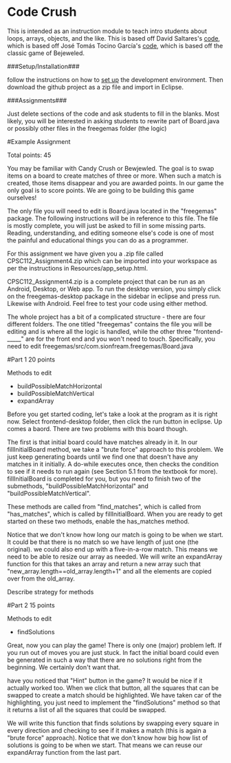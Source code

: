 Code Crush
=============

This is intended as an instruction module to teach intro students about
loops, arrays, objects, and the like.
This is based off David Saltares's [code](https://github.com/siondream/freegemas-gdx),
which is based off José Tomás Tocino García's [code](http://code.google.com/p/freegemas/),
which is based off the classic game of Bejeweled.

###Setup/Installation###

follow the instructions on how to [set up](https://developer.android.com/sdk/index.html?hl=i)
the development environment. Then download the github project as a zip file and import in Eclipse.


###Assignments###

Just delete sections of the code and ask students to fill in the blanks.
Most likely, you will be interested in asking students to rewrite part of
Board.java or possibly other files in the freegemas folder (the logic)


#Example Assignment

Total points: 45

You may be familiar with Candy Crush or Bewjewled. The goal is to swap items on a board to create matches of three or more. When such a match is created, those items disappear and you are awarded points. In our game the only goal is to score points. We are going to be building this game ourselves!

The only file you will need to edit is Board.java located in the "freegemas" package. The following instructions will be in reference to this file. The file is mostly complete, you will just be asked to fill in some missing parts. Reading, understanding, and editing someone else's code is one of most the painful and educational things you can do as a programmer.

For this assignment we have given you a .zip file called CPSC112_Assignment4.zip which can be imported into your workspace as per the instructions in Resources/app_setup.html.

CPSC112_Assignment4.zip is a complete project that can be run as an Android, Desktop, or Web app. To run the desktop version, you simply click on the freegemas-desktop package in the sidebar in eclipse and press run. Likewise with Android. Feel free to test your code using either method.

The whole project has a bit of a complicated structure - there are four different folders. The one titled "freegemas" contains the file you will be editing and is where all the logic is handled, while the other three "frontend-_____" are for the front end and you won't need to touch. Specifically, you need to edit freegemas/src/com.sionfream.freegemas/Board.java

#Part 1
20 points

Methods to edit

- buildPossibleMatchHorizontal
- buildPossibleMatchVertical
- expandArray

Before you get started coding, let's take a look at the program as it is right now. Select frontend-desktop folder, then click the run button in eclipse. Up comes a baord. There are two problems with this board though.

The first is that initial board could have matches already in it. In our fillInitialBoard method, we take a "brute force" approach to this problem. We just keep generating boards until we find one that doesn't have any matches in it initially.  A do-while executes once, then checks the condition to see if it needs to run again (see Section 5.1 from the textbook for more). fillInitialBoard is completed for you, but you need to finish two of the submethods, "buildPossibleMatchHorizontal" and "buildPossibleMatchVertical".

These methods are called from "find_matches", which is called from "has_matches", which is called by fillInitialBoard. When you are ready to get started on these two methods, enable the has_matches method.

Notice that we don't know how long our match is going to be when we start. It could be that there is no match so we have length of just one (the original). we could also end up with a five-in-a-row match. This means we need to be able to resize our array as needed. We will write an expandArray function for this that takes an array and return a new array such that "new_array.length==old_array.length+1" and all the elements are copied over from the old_array.

Describe strategy for methods


#Part 2
15 points

Methods to edit
- findSolutions

Great, now you can play the game! There is only one (major) problem left. If you run out of moves you are just stuck. In fact the initial board could even be generated in such a way that there are no solutions right from the beginning. We certainly don't want that.

have you noticed that "Hint" button in the game? It would be nice if it actually worked too. When we click that button, all the squares that can be swapped to create a match should be highlighted. We have taken car of the highlighting, you just need to implement the "findSolutions" method so that it returns a list of all the squares that could be swapped.

We will write this function that finds solutions by swapping every square in every direction and checking to see if it makes a match (this is again a "brute force" approach). Notice that we don't know how big how list of solutions is going to be when we start. That means we can reuse our expandArray function from the last part.
